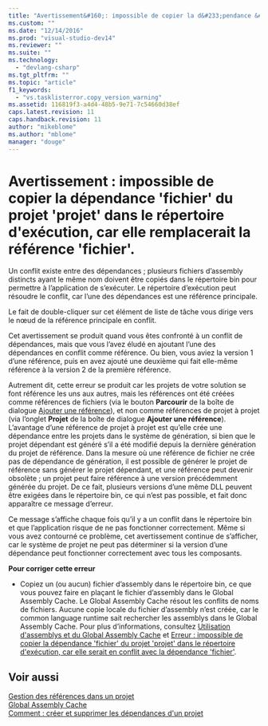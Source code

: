 ```yaml
---
title: "Avertissement&#160;: impossible de copier la d&#233;pendance &#39;fichier&#39; du projet &#39;projet&#39; dans le r&#233;pertoire d&#39;ex&#233;cution, car elle remplacerait la r&#233;f&#233;rence &#39;fichier&#39;. | Microsoft Docs"
ms.custom: ""
ms.date: "12/14/2016"
ms.prod: "visual-studio-dev14"
ms.reviewer: ""
ms.suite: ""
ms.technology: 
  - "devlang-csharp"
ms.tgt_pltfrm: ""
ms.topic: "article"
f1_keywords: 
  - "vs.tasklisterror.copy_version_warning"
ms.assetid: 116819f3-a4d4-48b5-9e71-7c54660d38ef
caps.latest.revision: 11
caps.handback.revision: 11
author: "mikeblome"
ms.author: "mblome"
manager: "douge"
---
```

# Avertissement&#160;: impossible de copier la d&#233;pendance &#39;fichier&#39; du projet &#39;projet&#39; dans le r&#233;pertoire d&#39;ex&#233;cution, car elle remplacerait la r&#233;f&#233;rence &#39;fichier&#39;.
Un conflit existe entre des dépendances ; plusieurs fichiers d’assembly distincts ayant le même nom doivent être copiés dans le répertoire bin pour permettre à l’application de s’exécuter. Le répertoire d’exécution peut résoudre le conflit, car l’une des dépendances est une référence principale.  
  
 Le fait de double\-cliquer sur cet élément de liste de tâche vous dirige vers le nœud de la référence principale en conflit.  
  
 Cet avertissement se produit quand vous êtes confronté à un conflit de dépendances, mais que vous l’avez éludé en ajoutant l’une des dépendances en conflit comme référence. Ou bien, vous aviez la version 1 d’une référence, puis en avez ajouté une deuxième qui fait elle\-même référence à la version 2 de la première référence.  
  
 Autrement dit, cette erreur se produit car les projets de votre solution se font référence les uns aux autres, mais les références ont été créées comme références de fichiers \(via le bouton **Parcourir**  de la boîte de dialogue [Ajouter une référence](http://msdn.microsoft.com/fr-fr/2feb0fe2-0805-4cc9-8cba-b0315849dfb7)\), et non comme références de projet à projet \(via l’onglet **Projet** de la boîte de dialogue **Ajouter une référence**\). L’avantage d’une référence de projet à projet est qu’elle crée une dépendance entre les projets dans le système de génération, si bien que le projet dépendant est généré s’il a été modifié depuis la dernière génération du projet de référence. Dans la mesure où une référence de fichier ne crée pas de dépendance de génération, il est possible de générer le projet de référence sans générer le projet dépendant, et une référence peut devenir obsolète ; un projet peut faire référence à une version précédemment générée du projet. De ce fait, plusieurs versions d’une même DLL peuvent être exigées dans le répertoire bin, ce qui n’est pas possible, et fait donc apparaître ce message d’erreur.  
  
 Ce message s’affiche chaque fois qu’il y a un conflit dans le répertoire bin et que l’application risque de ne pas fonctionner correctement. Même si vous avez contourné ce problème, cet avertissement continue de s’afficher, car le système de projet ne peut pas déterminer si la version d’une dépendance peut fonctionner correctement avec tous les composants.  
  
 **Pour corriger cette erreur**  
  
-   Copiez un \(ou aucun\) fichier d’assembly dans le répertoire bin, ce que vous pouvez faire en plaçant le fichier d’assembly dans le Global Assembly Cache. Le Global Assembly Cache résout les conflits de noms de fichiers. Aucune copie locale du fichier d’assembly n’est créée, car le common language runtime sait rechercher les assemblys dans le Global Assembly Cache. Pour plus d’informations, consultez [Utilisation d'assemblys et du Global Assembly Cache](../Topic/Working%20with%20Assemblies%20and%20the%20Global%20Assembly%20Cache.md) et [Erreur : impossible de copier la dépendance 'fichier' du projet 'projet' dans le répertoire d'exécution, car elle serait en conflit avec la dépendance 'fichier'](../misc/error-the-dependency-file-in-project-project-cannot-be-copied-to-the-run-directory-because-it-would-conflict-with-dependency-file.md).  
  
## Voir aussi  
 [Gestion des références dans un projet](../Topic/Managing%20references%20in%20a%20project.md)   
 [Global Assembly Cache](../Topic/Global%20Assembly%20Cache.md)   
 [Comment : créer et supprimer les dépendances d'un projet](../Topic/How%20to:%20Create%20and%20Remove%20Project%20Dependencies.md)